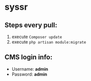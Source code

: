 # syssr

## Steps every pull:
 1. execute `Composer update`
 2. execute `php artisan module:migrate`


## CMS login info:
 - Username: **admin**
 - Password: **admin**
